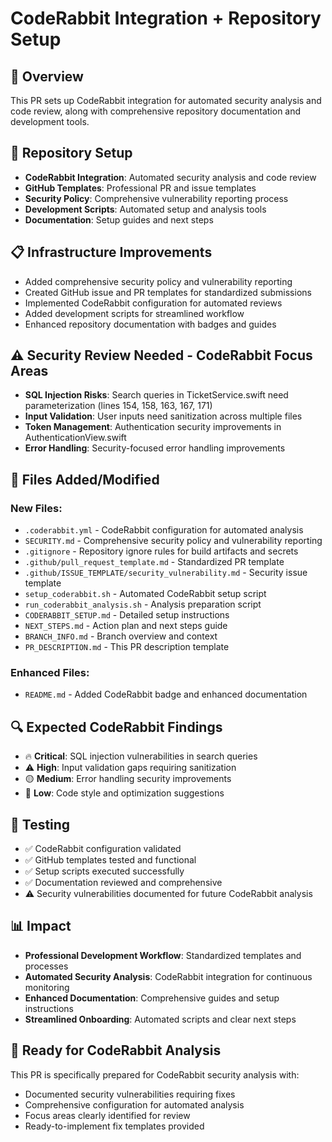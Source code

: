# CodeRabbit Integration + Repository Setup

## 🎯 Overview
This PR sets up CodeRabbit integration for automated security analysis and code review, along with comprehensive repository documentation and development tools.

## 🔧 Repository Setup
- **CodeRabbit Integration**: Automated security analysis and code review
- **GitHub Templates**: Professional PR and issue templates
- **Security Policy**: Comprehensive vulnerability reporting process
- **Development Scripts**: Automated setup and analysis tools
- **Documentation**: Setup guides and next steps

## 📋 Infrastructure Improvements
- Added comprehensive security policy and vulnerability reporting
- Created GitHub issue and PR templates for standardized submissions
- Implemented CodeRabbit configuration for automated reviews
- Added development scripts for streamlined workflow
- Enhanced repository documentation with badges and guides

## ⚠️ Security Review Needed - CodeRabbit Focus Areas
- **SQL Injection Risks**: Search queries in TicketService.swift need parameterization (lines 154, 158, 163, 167, 171)
- **Input Validation**: User inputs need sanitization across multiple files
- **Token Management**: Authentication security improvements in AuthenticationView.swift
- **Error Handling**: Security-focused error handling improvements

## 📁 Files Added/Modified
### New Files:
- `.coderabbit.yml` - CodeRabbit configuration for automated analysis
- `SECURITY.md` - Comprehensive security policy and vulnerability reporting
- `.gitignore` - Repository ignore rules for build artifacts and secrets
- `.github/pull_request_template.md` - Standardized PR template
- `.github/ISSUE_TEMPLATE/security_vulnerability.md` - Security issue template
- `setup_coderabbit.sh` - Automated CodeRabbit setup script
- `run_coderabbit_analysis.sh` - Analysis preparation script
- `CODERABBIT_SETUP.md` - Detailed setup instructions
- `NEXT_STEPS.md` - Action plan and next steps guide
- `BRANCH_INFO.md` - Branch overview and context
- `PR_DESCRIPTION.md` - This PR description template

### Enhanced Files:
- `README.md` - Added CodeRabbit badge and enhanced documentation

## 🔍 Expected CodeRabbit Findings
- 🔥 **Critical**: SQL injection vulnerabilities in search queries
- ⚠️ **High**: Input validation gaps requiring sanitization
- 🟡 **Medium**: Error handling security improvements
- 🔵 **Low**: Code style and optimization suggestions

## 🧪 Testing
- ✅ CodeRabbit configuration validated
- ✅ GitHub templates tested and functional
- ✅ Setup scripts executed successfully
- ✅ Documentation reviewed and comprehensive
- ⚠️ Security vulnerabilities documented for future CodeRabbit analysis

## 📊 Impact
- **Professional Development Workflow**: Standardized templates and processes
- **Automated Security Analysis**: CodeRabbit integration for continuous monitoring
- **Enhanced Documentation**: Comprehensive guides and setup instructions
- **Streamlined Onboarding**: Automated scripts and clear next steps

## 🎯 Ready for CodeRabbit Analysis
This PR is specifically prepared for CodeRabbit security analysis with:
- Documented security vulnerabilities requiring fixes
- Comprehensive configuration for automated analysis
- Focus areas clearly identified for review
- Ready-to-implement fix templates provided
